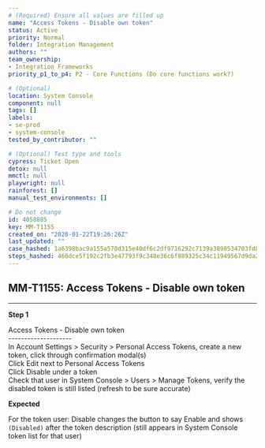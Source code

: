 ```yaml
---
# (Required) Ensure all values are filled up
name: "Access Tokens - Disable own token"
status: Active
priority: Normal
folder: Integration Management
authors: ""
team_ownership: 
- Integration Frameworks
priority_p1_to_p4: P2 - Core Functions (Do core functions work?)

# (Optional)
location: System Console
component: null
tags: []
labels: 
- se-prod
- system-console
tested_by_contributor: ""

# (Optional) Test type and tools
cypress: Ticket Open
detox: null
mmctl: null
playwright: null
rainforest: []
manual_test_environments: []

# Do not change
id: 4058885
key: MM-T1155
created_on: "2020-01-22T19:26:26Z"
last_updated: ""
case_hashed: 1a6398bac9a155a570d315e40df6c2df9716292c7139a3898534703fd88396944208606b9668a7aa949b4e26e63dfd6c
steps_hashed: 460dce5f192c2fb3e47793f9c348e36c6f889325c34c11949567d9da2a53a880a21947e103efa61ee764cce02458b050
---
```


<!-- (Auto-generated) Based on frontmatter's "key" and "name" -->

## MM-T1155: Access Tokens - Disable own token

---

**Step 1**

Access Tokens - Disable own token\
\--------------------\
In Account Settings > Security > Personal Access Tokens, create a new token, click through confirmation modal(s)\
Click Edit next to Personal Access Tokens\
Click Disable under a token\
Check that user in System Console > Users > Manage Tokens, verify the disabled token is still listed (refresh to be sure accurate)

**Expected**

For the token user: Disable changes the button to say Enable and shows `(Disabled)` after the token description (still appears in System Console token list for that user)
